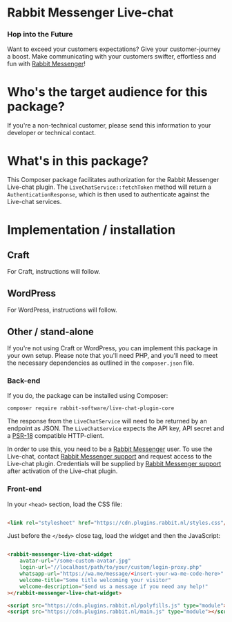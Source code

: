 Rabbit Messenger Live-chat
=====================

### Hop into the Future

Want to exceed your customers expectations? Give your customer-journey a boost. Make communicating with your customers
swifter, effortless and fun with [Rabbit Messenger](https://rabbit.nl)!

# Who's the target audience for this package?

If you're a non-technical customer, please send this information to your developer or technical contact.

# What's in this package?

This Composer package facilitates authorization for the Rabbit Messenger Live-chat plugin. The `LiveChatService::fetchToken`
method will return a `AuthenticationResponse`, which is then used to authenticate against the Live-chat services.

# Implementation / installation

## Craft

For Craft, instructions will follow.

## WordPress

For WordPress, instructions will follow.

## Other / stand-alone

If you're not using Craft or WordPress, you can implement this package in your own setup. Please note that you'll need
PHP, and you'll need to meet the necessary dependencies as outlined in the `composer.json` file.

### Back-end

If you do, the package can be installed using Composer:

```shell
composer require rabbit-software/live-chat-plugin-core
```

The response from the `LiveChatService` will need to be returned by an endpoint as JSON. The `LiveChatService` expects
the API key, API secret and a [PSR-18](https://www.php-fig.org/psr/psr-18/) compatible HTTP-client.

In order to use this, you need to
be a [Rabbit Messenger](https://rabbit.com) user. To use the Live-chat,
contact [Rabbit Messenger support](https://support.rabbit.nl) and request access to the Live-chat plugin. Credentials
will be supplied by [Rabbit Messenger support](https://support.rabbit.nl) after activation of the Live-chat
plugin.

### Front-end

In your `<head>` section, load the CSS file:

```html

<link rel="stylesheet" href="https://cdn.plugins.rabbit.nl/styles.css"/>
```

Just before the `</body>` close tag, load the widget and then the JavaScript:

```html

<rabbit-messenger-live-chat-widget
	avatar-url="/some-custom-avatar.jpg"
	login-url="//localhost/path/to/your/custom/login-proxy.php"
	whatsapp-url="https://wa.me/message/<insert-your-wa-me-code-here>"
	welcome-title="Some title welcoming your visitor"
	welcome-description="Send us a message if you need any help!"
></rabbit-messenger-live-chat-widget>

<script src="https://cdn.plugins.rabbit.nl/polyfills.js" type="module"></script>
<script src="https://cdn.plugins.rabbit.nl/main.js" type="module"></script>
```

